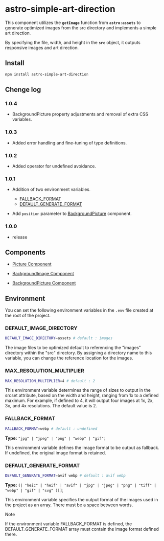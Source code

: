 # **astro-simple-art-direction**

This component utilizes the **`getImage`** function from **`astro:assets`** to generate optimized images from the src directory and implements a simple art direction.

By specifying the file, width, and height in the **`src`** object, it outputs responsive images and art direction.

## Install

```bash
npm install astro-simple-art-direction
```

## Chenge log

### 1.0.4

- BackgroundPicture property adjustments and removal of extra CSS variables.

### 1.0.3

- Added error handling and fine-tuning of type definitions.

### 1.0.2

- Added operator for undefined avoidance.

### 1.0.1

- Addition of two environment variables.

  - [FALLBACK_FORMAT](#FALLBACK_FORMAT) 
  - [DEFAULT_GENERATE_FORMAT](#DEFAULT_GENERATE_FORMAT)

- Add `position` parameter to [BackgroundPicture](/component-BackgroundPicture.md) component.

### 1.0.0

- release

## Components

- [Picture Component](/component-Picture.md)

- [BackgroundImage Component](/component-BackgroundImage.md)

- [BackgroundPicture Component](/component-BackgroundPicture.md)

## Environment

You can set the following environment variables in the `.env` file created at the root of the project.

### DEFAULT_IMAGE_DIRECTORY

```bash
DEFAULT_IMAGE_DIRECTORY=assets # default : images
```

The image files to be optimized default to referencing the "images" directory within the "src" directory.
By assigning a directory name to this variable, you can change the reference location for the images.

### MAX_RESOLUTION_MULTIPLIER

```bash
MAX_RESOLUTION_MULTIPLIER=4 # default : 2
```

This environment variable determines the range of sizes to output in the srcset attribute, based on the width and height, ranging from 1x to a defined maximum.
For example, if defined to 4, it will output four images at 1x, 2x, 3x, and 4x resolutions. The default value is 2.

### FALLBACK_FORMAT

```bash
FALLBACK_FORMAT=webp # default : undefined
```

**Type:** `"jpg" | "jpeg" | "png" | "webp" | "gif"`;

This environment variable defines the image format to be output as fallback. If undefined, the original image format is retained.

### DEFAULT_GENERATE_FORMAT

```bash
DEFAULT_GENERATE_FORMAT=avif webp # default : avif webp
```

**Type:** `(| "heic" | "heif" | "avif" | "jpg" | "jpeg" | "png" | "tiff" | "webp" | "gif" | "svg" )[]`;

This environment variable specifies the output format of the images used in the project as an array. There must be a space between words.

> [!NOTE]
> If the environment variable FALLBACK_FORMAT is defined, the DEFAULT_GENERATE_FORMAT array must contain the image format defined there.

